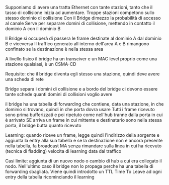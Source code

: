 Supponiamo di avere una tratta Ethernet con tante stazioni, tanto che il tasso di collisione inizia ad aumentare. Troppe stazioni competono sullo stesso dominio di collisione
Con il Bridge dimezzo la probabilità di accesso al canale
Serve per separare domini di collisione, mettendo in contatto il dominio A con il dominio B

Il Bridge si occuperà di passera le frame destinate al dominio A dal dominio B e viceversa
Il traffico generato all interno dell'area A e B rimangono confinato se la destinazione è nella stessa area

A livello fisico il bridge ha un transciver e un MAC level proprio come una stazione qualsiasi, è un CSMA-CD

Requisito: che il bridge diventa egli stesso una stazione, quindi deve avere una scheda di rete

Bridge separa i domini di collisione e a bordo del bridge ci devono essere tante schede quanti domini di collisioni voglio avere 

il bridge ha una tabella di forwarding che contiene, data una stazione, in che dominio si trovano, quindi in che porta dovra usare
Tutti i frame ricevuto sono prima bufferizzati e poi ripetuto come nell'hub tranne dalla porta in cui è arrivato
SE arriva un frame in cui mittente e destinatario sono nella stessa porta, il bridge butta quanto ricevuto

Learning: quando riceve un frame, legge quindi l'indirizzo della sorgente e aggiunta la entry alla sua tabella e se la destinazione non è ancora presente nella tabella, fa broadcast MA senza rimandare sulla linea in cui ha ricevuto (tecnica di fladding)
velocita di learning data dal traffico

Casi limite: aggiunta di un nuovo nodo o cambio di hub a cui era collegato il nodo. Nell'ultimo caso il bridge non lo propaga perche ha una tabella di forwarding sbagliata. 
Viene quindi introdotto un TTL Time To Leave ad ogni entry della tabella ricominciando il learning 